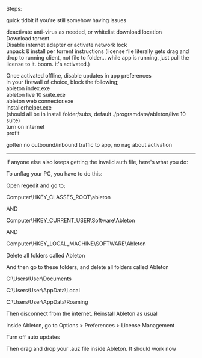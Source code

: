Steps:

quick tidbit if you're still somehow having issues  
  
deactivate anti-virus as needed, or whitelist download location  
Download torrent  
Disable internet adapter or activate network lock  
unpack & install per torrent instructions (license file literally gets drag and drop to running client, not file to folder... while app is running, just pull the license to it. boom. it's activated.)  
  
Once activated offline, disable updates in app preferences  
in your firewall of choice, block the following;  
ableton index.exe  
ableton live 10 suite.exe  
ableton web connector.exe  
installerhelper.exe  
(should all be in install folder/subs, default ./programdata/ableton/live 10 suite)  
turn on internet  
profit  
  
gotten no outbound/inbound traffic to app, no nag about activation

---

If anyone else also keeps getting the invalid auth file, here's what you do:  
  
To unflag your PC, you have to do this:  
  
  
  
Open regedit and go to;  
  
Computer\HKEY_CLASSES_ROOT\ableton  
  
AND  
  
Computer\HKEY_CURRENT_USER\Software\Ableton  
  
AND  
  
Computer\HKEY_LOCAL_MACHINE\SOFTWARE\Ableton  
  
  
  
Delete all folders called Ableton  
  
  
  
And then go to these folders, and delete all folders called Ableton  
  
C:\Users\User\Documents  
  
C:\Users\User\AppData\Local  
  
C:\Users\User\AppData\Roaming  
  
  
  
Then disconnect from the internet. Reinstall Ableton as usual  
  
Inside Ableton, go to Options > Preferences > License Management  
  
Turn off auto updates  
  
Then drag and drop your .auz file inside Ableton. It should work now

